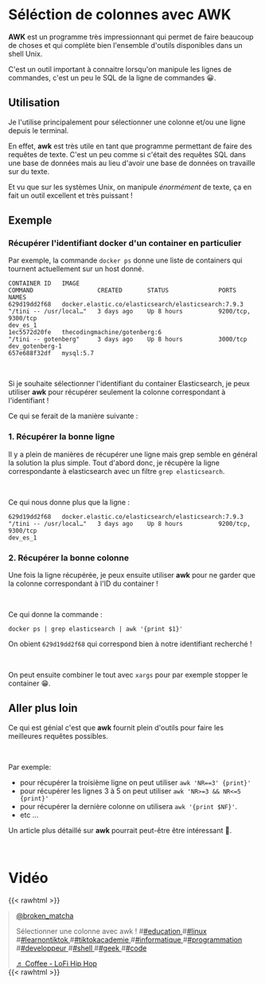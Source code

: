 # Séléction de colonnes avec AWK


**AWK** est un programme très impressionnant qui permet de faire beaucoup de choses et qui complète bien l'ensemble d'outils disponibles dans un shell Unix.

C'est un outil important à connaitre lorsqu'on manipule les lignes de commandes, c'est un peu le SQL de la ligne de commandes 😀.

## Utilisation
Je l'utilise principalement pour sélectionner une colonne et/ou une ligne depuis le terminal.

En effet, **awk** est très utile en tant que programme permettant de faire des requêtes de texte.
C'est un peu comme si c'était des requêtes SQL dans une base de données mais au lieu d'avoir une base de données on travaille sur du texte.

Et vu que sur les systèmes Unix, on manipule *énormément* de texte, ça en fait un outil excellent et très puissant !

## Exemple

### Récupérer l'identifiant docker d'un container en particulier

Par exemple, la commande `docker ps` donne une liste de containers qui tournent actuellement sur un host donné.

```shell
CONTAINER ID   IMAGE                                                 COMMAND                  CREATED       STATUS              PORTS                                                                                                                                 NAMES
629d19dd2f68   docker.elastic.co/elasticsearch/elasticsearch:7.9.3   "/tini -- /usr/local…"   3 days ago    Up 8 hours          9200/tcp, 9300/tcp                                                                                                                    dev_es_1
1ec5572d20fe   thecodingmachine/gotenberg:6                          "/tini -- gotenberg"     3 days ago    Up 8 hours          3000/tcp                                                                                                                              dev_gotenberg-1
657e688f32df   mysql:5.7   
```

<br>

Si je souhaite sélectionner l'identifiant du container Elasticsearch, je peux utiliser **awk** pour récupérer seulement la colonne correspondant à l'identifiant !

Ce qui se ferait de la manière suivante :

### 1. Récupérer la bonne ligne
Il y a plein de manières de récupérer une ligne mais grep semble en général la solution la plus simple.
Tout d'abord donc, je récupère la ligne correspondante à elasticsearch avec un filtre `grep elasticsearch`.

<br>

Ce qui nous donne plus que la ligne :
```shell
629d19dd2f68   docker.elastic.co/elasticsearch/elasticsearch:7.9.3   "/tini -- /usr/local…"   3 days ago    Up 8 hours          9200/tcp, 9300/tcp                                                                                                                    dev_es_1
```


### 2. Récupérer la bonne colonne
Une fois la ligne récupérée, je peux ensuite utiliser **awk** pour ne garder que la colonne correspondant à l'ID du container !

<br>

Ce qui donne la commande :

```shell
docker ps | grep elasticsearch | awk '{print $1}'
```

On obient `629d19dd2f68` qui correspond bien à notre identifiant recherché !

<br>

On peut ensuite combiner le tout avec `xargs` pour par exemple stopper le container 😁.

## Aller plus loin

Ce qui est génial c'est que **awk** fournit plein d'outils pour faire les meilleures requêtes possibles.

<br>

Par exemple:
- pour récupérer la troisième ligne on peut utiliser `awk 'NR==3' {print}'`
- pour récupérer les lignes 3 à 5 on peut utiliser `awk 'NR>=3 && NR<=5 {print}'`
- pour récupérer la dernière colonne on utilisera `awk '{print $NF}'`.
- etc ...

Un article plus détaillé sur **awk** pourrait peut-être être intéressant 🤔.

<br>

# Vidéo

{{< rawhtml >}}
<blockquote class="tiktok-embed" cite="https://www.tiktok.com/@broken_matcha/video/7005208966020058373" data-video-id="7005208966020058373" style="max-width: 605px;min-width: 325px; margin:auto;" > <section> <a target="_blank" title="@broken_matcha" href="https://www.tiktok.com/@broken_matcha">@broken_matcha</a> <p>Sélectionner une colonne avec awk !  #<a title="education" target="_blank" href="https://www.tiktok.com/tag/education">#education </a>#<a title="linux" target="_blank" href="https://www.tiktok.com/tag/linux">#linux </a>#<a title="learnontiktok" target="_blank" href="https://www.tiktok.com/tag/learnontiktok">#learnontiktok </a>#<a title="tiktokacademie" target="_blank" href="https://www.tiktok.com/tag/tiktokacademie">#tiktokacademie </a>#<a title="informatique" target="_blank" href="https://www.tiktok.com/tag/informatique">#informatique </a>#<a title="programmation" target="_blank" href="https://www.tiktok.com/tag/programmation">#programmation </a>#<a title="developpeur" target="_blank" href="https://www.tiktok.com/tag/developpeur">#developpeur </a>#<a title="shell" target="_blank" href="https://www.tiktok.com/tag/shell">#shell </a>#<a title="geek" target="_blank" href="https://www.tiktok.com/tag/geek">#geek </a>#<a title="code" target="_blank" href="https://www.tiktok.com/tag/code">#code</a></p> <a target="_blank" title="♬ Coffee - LoFi Hip Hop" href="https://www.tiktok.com/music/Coffee-6789323932156561409">♬ Coffee - LoFi Hip Hop</a> </section> </blockquote> <script async src="https://www.tiktok.com/embed.js"></script>
{{< rawhtml >}}


